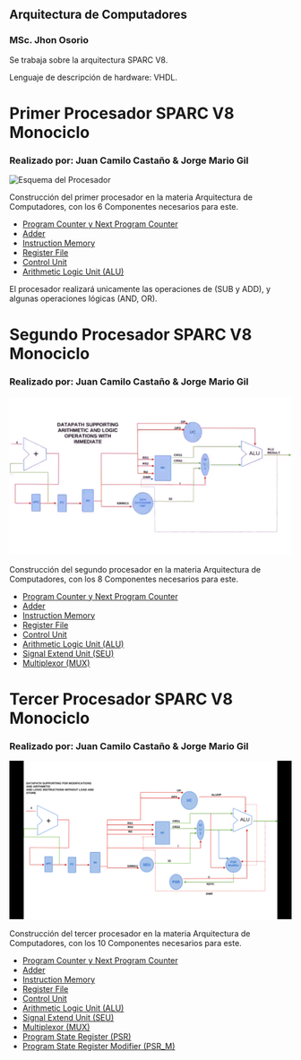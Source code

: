 ## Arquitectura de Computadores 
  ### MSc. Jhon Osorio 

Se trabaja sobre la arquitectura SPARC V8.

Lenguaje de descripción de hardware: VHDL.

# Primer Procesador SPARC V8 Monociclo
### Realizado por: Juan Camilo Castaño & Jorge Mario Gil

![Esquema del Procesador](/Procesador1/Procesador.png)
  
Construcción del primer procesador en la materia Arquitectura de Computadores, con los 6 Componentes necesarios para este.

  * [Program Counter y Next Program Counter](/Procesador1/Program_Counter.vhd)
  * [Adder](/Procesador1/Adder.vhd)
  * [Instruction Memory](/Procesador1/Instruction_Memory.vhd)
  * [Register File](/Procesador1/Register_File.vhd)
  * [Control Unit](/Procesador1/Control_Unit.vhd)
  * [Arithmetic Logic Unit (ALU)](/Procesador1/Arithmetic_Logic_Unit.vhd)

El procesador realizará unicamente las operaciones de (SUB y ADD), y algunas operaciones lógicas (AND, OR).

# Segundo Procesador SPARC V8 Monociclo
### Realizado por: Juan Camilo Castaño & Jorge Mario Gil

![Esquema del Procesador](/Procesador2/Procesador2.png)

Construcción del segundo procesador en la materia Arquitectura de Computadores, con los 8 Componentes necesarios para este.

  * [Program Counter y Next Program Counter](/Procesador2/Program_Counter.vhd)
  * [Adder](/Procesador2/Adder.vhd)
  * [Instruction Memory](/Procesador2/Instruction_Memory.vhd)
  * [Register File](/Procesador2/Register_File.vhd)
  * [Control Unit](/Procesador2/Control_Unit.vhd)
  * [Arithmetic Logic Unit (ALU)](/Procesador2/Arithmetic_Logic_Unit.vhd)
  * [Signal Extend Unit (SEU)](/Procesador2/Signal_Extend_Unit.vhd)
  * [Multiplexor (MUX)](/Procesador2/Multiplexor.vhd)

# Tercer Procesador SPARC V8 Monociclo
### Realizado por: Juan Camilo Castaño & Jorge Mario Gil

![Esquema del Procesador](/Procesador3/Procesador3.png)

Construcción del tercer procesador en la materia Arquitectura de Computadores, con los 10 Componentes necesarios para este.

  * [Program Counter y Next Program Counter](/Procesador3/Program_Counter.vhd)
  * [Adder](/Procesador3/Adder.vhd)
  * [Instruction Memory](/Procesador3/Instruction_Memory.vhd)
  * [Register File](/Procesador3/Register_File.vhd)
  * [Control Unit](/Procesador3/Control_Unit.vhd)
  * [Arithmetic Logic Unit (ALU)](/Procesador3/Arithmetic_Logic_Unit.vhd)
  * [Signal Extend Unit (SEU)](/Procesador3/Signal_Extend_Unit.vhd)
  * [Multiplexor (MUX)](/Procesador3/Multiplexor.vhd)
  * [Program State Register (PSR)](/Procesador3/Program_State_Register.vhd)
  * [Program State Register Modifier (PSR_M)](/Procesador3/Program_State_Register_Modifier.vhd)
